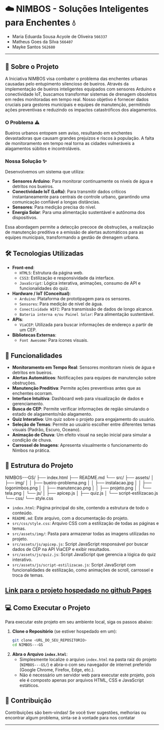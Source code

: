 # ☁️ NIMBOS - Soluções Inteligentes para Enchentes 💧
- Maria Eduarda Sousa Acyole de Oliveira `566337`
- Matheus Goes da Silva `566407`
- Mayke Santos `562680`

---

## 📝 Sobre o Projeto

A Iniciativa NIMBOS visa combater o problema das enchentes urbanas causadas pelo entupimento silencioso de bueiros. Através da implementação de bueiros inteligentes equipados com sensores Arduino e conectividade IoT, buscamos transformar sistemas de drenagem obsoletos em redes monitoradas em tempo real. Nosso objetivo é fornecer dados cruciais para gestores municipais e equipes de manutenção, permitindo ações preventivas e reduzindo os impactos catastróficos dos alagamentos.

### O Problema ⚠️
Bueiros urbanos entopem sem aviso, resultando em enchentes devastadoras que causam grandes prejuízos e riscos à população. A falta de monitoramento em tempo real torna as cidades vulneráveis a alagamentos súbitos e incontroláveis.

### Nossa Solução ✨
Desenvolvemos um sistema que utiliza:
* **Sensores Arduino**: Para monitorar continuamente os níveis de água e detritos nos bueiros.
* **Conectividade IoT (LoRa)**: Para transmitir dados críticos instantaneamente para centrais de controle urbano, garantindo uma comunicação confiável a longas distâncias.
* **Sensores**: Para medição precisa do nível.
* **Energia Solar**: Para uma alimentação sustentável e autônoma dos dispositivos.

Essa abordagem permite a detecção precoce de obstruções, a realização de manutenção preditiva e a emissão de alertas automáticos para as equipes municipais, transformando a gestão de drenagem urbana.

## 🛠 Tecnologias Utilizadas

* **Front-end**:
    * `HTML5`: Estrutura da página web.
    * `CSS3`: Estilização e responsividade da interface.
    * `JavaScript`: Lógica interativa, animações, consumo de API e funcionalidades do quiz.
* **Hardware / IoT (Conceitual)**:
    * `Arduino`: Plataforma de prototipagem para os sensores.
    * `Sensores`: Para medição de nível de água.
    * `Conectividade WIFI`: Para transmissão de dados de longo alcance.
    * `Bateria interna e/ou Painel Solar`: Para alimentação sustentável.
* **APIs**:
    * `ViaCEP`: Utilizada para buscar informações de endereço a partir de um CEP.
* **Bibliotecas Externas**:
    * `Font Awesome`: Para ícones visuais.

## 🚀 Funcionalidades

* **Monitoramento em Tempo Real**: Sensores monitoram níveis de água e detritos em bueiros.
* **Alertas Automáticos**: Notificações para equipes de manutenção sobre obstruções.
* **Manutenção Preditiva**: Permite ações preventivas antes que as enchentes ocorram.
* **Interface Intuitiva**: Dashboard web para visualização de dados e gerenciamento.
* **Busca de CEP**: Permite verificar informações de região simulando o estado de alagamento/não alagamento.
* **Quiz Interativo**: Um quiz sobre o projeto para engajamento do usuário.
* **Seleção de Temas**: Permite ao usuário escolher entre diferentes temas visuais (Padrão, Escuro, Oceano).
* **Animação de Chuva**: Um efeito visual na seção inicial para simular a condição de chuva.
* **Carrossel de Imagens**: Apresenta visualmente o funcionamento do Nimbos na prática.

## 📁 Estrutura do Projeto

NIMBOS---GS/
├── index.html
├── README.md
└── src/
├── assets/
│   ├── img/
│   │   ├── bueiro-problema.png
│   │   ├── instalacao.jpg
│   │   ├── logonimbos.png
│   │   ├── manutencao.png
│   │   ├── projeto.png
│   │   └── tela.png
│   └── js/
│       ├── apicep.js
│       ├── quiz.js
│       └── script-estilizacao.js
└── css/
└── style.css


* `index.html`: Página principal do site, contendo a estrutura de todo o conteúdo.
* `README.md`: Este arquivo, com a documentação do projeto.
* `src/css/style.css`: Arquivo CSS com a estilização de todas as páginas e temas.
* `src/assets/img/`: Pasta para armazenar todas as imagens utilizadas no projeto.
* `src/assets/js/apicep.js`: Script JavaScript responsável por buscar dados de CEP na API ViaCEP e exibir resultados.
* `src/assets/js/quiz.js`: Script JavaScript que gerencia a lógica do quiz interativo.
* `src/assets/js/script-estilizacao.js`: Script JavaScript com funcionalidades de estilização, como animações de scroll, carrossel e troca de temas.

## [Link para o projeto hospedado no github Pages](https://mariaeduardaacyole.github.io/NIMBOS---GS/)
## 💻 Como Executar o Projeto

Para executar este projeto em seu ambiente local, siga os passos abaixo:

1.  **Clone o Repositório** (se estiver hospedado em um):
    ```bash
    git clone <URL_DO_SEU_REPOSITORIO>
    cd NIMBOS---GS
    ```
2.  **Abra o Arquivo `index.html`**:
    * Simplesmente localize o arquivo `index.html` na pasta raiz do projeto (`NIMBOS---GS/`) e abra-o com seu navegador de internet preferido (Google Chrome, Firefox, Edge, etc.).
    * Não é necessário um servidor web para executar este projeto, pois ele é composto apenas por arquivos HTML, CSS e JavaScript estáticos.

## 🤝 Contribuição

Contribuições são bem-vindas! Se você tiver sugestões, melhorias ou encontrar algum problema, sinta-se à vontade para nos contatar




---
